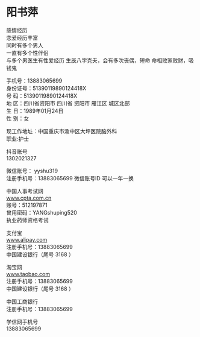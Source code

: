 
# 阳书萍  

 感情经历  
 恋爱经历丰富  
 同时有多个男人  
 一直有多个性伴侣  
 与多个男医生有性爱经历 
 生辰八字克夫，会有多次丧偶，短命
 命相败家败财，吸钱鬼


手机号：13883065699  
身份证号：51390119890124418X  
号 码：51390119890124418X  
地 区：四川省资阳市 四川省 资阳市 雁江区 城区北部  
生 日：1989年01月24日  
性 别：女  


现工作地址：中国重庆市渝中区大坪医院脑外科  
职业:护士  


抖音账号  
1302021327  


微信账号： yyshu319  
注册手机号：13883065699 
微信账号ID 可以一年一换 


中国人事考试网  
www.cpta.com.cn  
账号：512197871  
曾用密码：YANGshuping520  
执业药师资格考试  



支付宝  
www.alipay.com  
注册手机号：13883065699  
中国建设银行（尾号 3168 ）  


淘宝网  
www.taobao.com  
注册手机号：13883065699  
中国建设银行（尾号 3168 ）  


中国工商银行  
注册手机号：13883065699  
  


学信网手机号  
13883065699  

